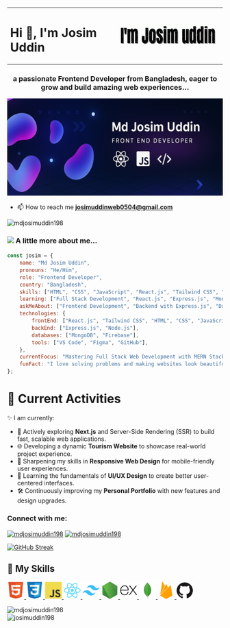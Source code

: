 <table>
  <tr>
    <td><h1>Hi 👋, I'm Josim Uddin</h1></td>
    <td><img src="https://raw.githubusercontent.com/mdjosimuddin198/mdjosimuddin198/refs/heads/main/Im%20Josim%20uddin.gif" height="50" /></td>
  </tr>
</table>
<h3 align="center"> a passionate Frontend Developer from Bangladesh, eager to grow and build amazing web experiences...</h3>




![JOSIM](https://raw.githubusercontent.com/mdjosimuddin198/mdjosimuddin198/refs/heads/main/IMG_20250625_001210.jpg)


- 📫 How to reach me **<josimuddinweb0504@gmail.com>**
<p align="left"> <img src="https://komarev.com/ghpvc/?username=mdjosimuddin198&label=Profile%20views&color=0e75b6&style=flat" alt="mdjosimuddin198" /> </p>

### <img src="https://media.giphy.com/media/VgCDAzcKvsR6OM0uWg/giphy.gif" width="50"> A little more about me...  

```javascript
const josim = {
    name: "Md Josim Uddin",
    pronouns: "He/Him",
    role: "Frontend Developer",
    country: "Bangladesh",
    skills: ["HTML", "CSS", "JavaScript", "React.js", "Tailwind CSS", "Express.js", "MongoDB", "Firebase"],
    learning: ["Full Stack Development", "React.js", "Express.js", "MongoDB", "UI/UX Basics"],
    askMeAbout: ["Frontend Development", "Backend with Express.js", "Database with MongoDB & Firebase"],
    technologies: {
        frontEnd: ["React.js", "Tailwind CSS", "HTML", "CSS", "JavaScript"],
        backEnd: ["Express.js", "Node.js"],
        databases: ["MongoDB", "Firebase"],
        tools: ["VS Code", "Figma", "GitHub"],
    },
    currentFocus: "Mastering Full Stack Web Development with MERN Stack.",
    funFact: "I love solving problems and making websites look beautiful!"
};

```

# 🚀 Current Activities

✨ I am currently:
- 🚀 Actively exploring **Next.js** and Server-Side Rendering (SSR) to build fast, scalable web applications.
- 🌐 Developing a dynamic **Tourism Website** to showcase real-world project experience.
- 📱 Sharpening my skills in **Responsive Web Design** for mobile-friendly user experiences.
- 🎨 Learning the fundamentals of **UI/UX Design** to create better user-centered interfaces.
- 🛠️ Continuously improving my **Personal Portfolio** with new features and design upgrades.


<h3 align="left">Connect with me:</h3>
<p align="left">
<a href="https://fb.com/mdjosimuddin198" target="blank"><img align="center" src="https://raw.githubusercontent.com/rahuldkjain/github-profile-readme-generator/master/src/images/icons/Social/facebook.svg" alt="mdjosimuddin198" height="30" width="40" /></a>
<a href="https://www.linkedin.com/in/mdjosimuddin198/" target="blank">
  <img align="center" src="https://raw.githubusercontent.com/rahuldkjain/github-profile-readme-generator/master/src/images/icons/Social/linked-in-alt.svg" alt="mdjosimuddin198" height="30" width="40" />
</a>


</p>

[![GitHub Streak](https://streak-stats.demolab.com?user=mdjosimuddin198&theme=dark&date_format=[Y.]n.j)](https://git.io/streak-stats)

## 🚀 My Skills

<p align="left">
  <!-- HTML -->
  <a href="https://www.w3.org/html/" target="_blank" rel="noreferrer">
    <img src="https://raw.githubusercontent.com/devicons/devicon/master/icons/html5/html5-original.svg" alt="HTML5" width="40" height="40" />
  </a>

  <!-- CSS -->
  <a href="https://www.w3schools.com/css/" target="_blank" rel="noreferrer">
    <img src="https://raw.githubusercontent.com/devicons/devicon/master/icons/css3/css3-original.svg" alt="CSS3" width="40" height="40" />
  </a>

  <!-- JavaScript -->
  <a href="https://developer.mozilla.org/en-US/docs/Web/JavaScript" target="_blank" rel="noreferrer">
    <img src="https://raw.githubusercontent.com/devicons/devicon/master/icons/javascript/javascript-original.svg" alt="JavaScript" width="40" height="40" />
  </a>

  <!-- React -->
  <a href="https://reactjs.org/" target="_blank" rel="noreferrer">
    <img src="https://raw.githubusercontent.com/devicons/devicon/master/icons/react/react-original.svg" alt="React" width="40" height="40" />
  </a>

  <!-- Tailwind CSS -->
  <a href="https://tailwindcss.com/" target="_blank" rel="noreferrer">
    <img src="https://raw.githubusercontent.com/devicons/devicon/master/icons/tailwindcss/tailwindcss-original.svg" alt="Tailwind CSS" width="40" height="40" />
  </a>

  <!-- Node.js -->
  <a href="https://nodejs.org/" target="_blank" rel="noreferrer">
    <img src="https://raw.githubusercontent.com/devicons/devicon/master/icons/nodejs/nodejs-original.svg" alt="Node.js" width="40" height="40" />
  </a>

  <!-- Express -->
  <a href="https://expressjs.com/" target="_blank" rel="noreferrer">
    <img src="https://raw.githubusercontent.com/devicons/devicon/master/icons/express/express-original.svg" alt="Express" width="40" height="40" />
  </a> <!-- Source from Devicon repo :contentReference[oaicite:0]{index=0} -->

  <!-- MongoDB -->
  <a href="https://www.mongodb.com/" target="_blank" rel="noreferrer">
    <img src="https://raw.githubusercontent.com/devicons/devicon/master/icons/mongodb/mongodb-original.svg" alt="MongoDB" width="40" height="40" />
  </a>

  <!-- Firebase -->
  <a href="https://firebase.google.com/" target="_blank" rel="noreferrer">
    <img src="https://raw.githubusercontent.com/devicons/devicon/master/icons/firebase/firebase-plain.svg" alt="Firebase" width="40" height="40" />
  </a>

  <!-- GitHub -->
  <a href="https://github.com/" target="_blank" rel="noreferrer">
    <img src="https://raw.githubusercontent.com/devicons/devicon/master/icons/github/github-original.svg" alt="GitHub" width="40" height="40" />
  </a>
</p>



<p>
    <img align="left" src="https://github-readme-stats.vercel.app/api/top-langs?username=mdjosimuddin198&show_icons=true&locale=en&layout=compact&theme=dracula&cache_seconds=1800" alt="mdjosimuddin198" width="400" />
</p>

<p>&nbsp;
    <img align="center" src="https://github-readme-stats.vercel.app/api?username=mdjosimuddin198&show_icons=true&theme=dracula&cache_seconds=1800" alt="josimuddin198" width="400" />
</p>
